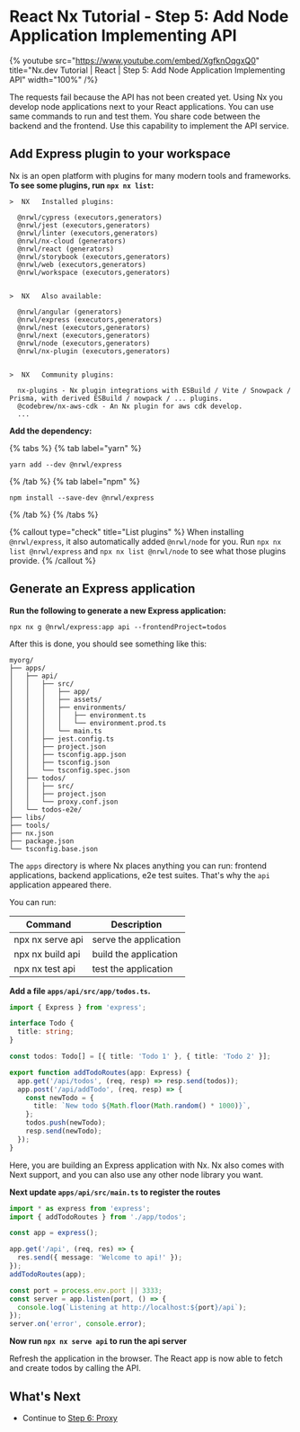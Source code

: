# React Nx Tutorial - Step 5: Add Node Application Implementing API

{% youtube
src="https://www.youtube.com/embed/XgfknOqgxQ0"
title="Nx.dev Tutorial | React | Step 5: Add Node Application Implementing API"
width="100%" /%}

The requests fail because the API has not been created yet. Using Nx you develop node applications next to your React applications. You can use same commands to run and test them. You share code between the backend and the frontend. Use this capability to implement the API service.

## Add Express plugin to your workspace

Nx is an open platform with plugins for many modern tools and frameworks. **To see some plugins, run `npx nx list`:**

```shell
>  NX   Installed plugins:

  @nrwl/cypress (executors,generators)
  @nrwl/jest (executors,generators)
  @nrwl/linter (executors,generators)
  @nrwl/nx-cloud (generators)
  @nrwl/react (generators)
  @nrwl/storybook (executors,generators)
  @nrwl/web (executors,generators)
  @nrwl/workspace (executors,generators)


>  NX   Also available:

  @nrwl/angular (generators)
  @nrwl/express (executors,generators)
  @nrwl/nest (executors,generators)
  @nrwl/next (executors,generators)
  @nrwl/node (executors,generators)
  @nrwl/nx-plugin (executors,generators)


>  NX   Community plugins:

  nx-plugins - Nx plugin integrations with ESBuild / Vite / Snowpack / Prisma, with derived ESBuild / nowpack / ... plugins.
  @codebrew/nx-aws-cdk - An Nx plugin for aws cdk develop.
  ...
```

**Add the dependency:**

{% tabs %}
{% tab label="yarn" %}

```shell
yarn add --dev @nrwl/express
```

{% /tab %}
{% tab label="npm" %}

```shell
npm install --save-dev @nrwl/express
```

{% /tab %}
{% /tabs %}

{% callout type="check" title="List plugins" %}
When installing `@nrwl/express`, it also automatically added `@nrwl/node` for you. Run `npx nx list @nrwl/express` and `npx nx list @nrwl/node` to see what those plugins provide.
{% /callout %}

## Generate an Express application

**Run the following to generate a new Express application:**

```shell
npx nx g @nrwl/express:app api --frontendProject=todos
```

After this is done, you should see something like this:

```treeview
myorg/
├── apps/
│   ├── api/
│   │   ├── src/
│   │   │   ├── app/
│   │   │   ├── assets/
│   │   │   ├── environments/
│   │   │   │   ├── environment.ts
│   │   │   │   └── environment.prod.ts
│   │   │   └── main.ts
│   │   ├── jest.config.ts
│   │   ├── project.json
│   │   ├── tsconfig.app.json
│   │   ├── tsconfig.json
│   │   └── tsconfig.spec.json
│   ├── todos/
│   │   ├── src/
│   │   ├── project.json
│   │   └── proxy.conf.json
│   └── todos-e2e/
├── libs/
├── tools/
├── nx.json
├── package.json
└── tsconfig.base.json
```

The `apps` directory is where Nx places anything you can run: frontend applications, backend applications, e2e test suites. That's why the `api` application appeared there.

You can run:

| Command          | Description           |
| ---------------- | --------------------- |
| npx nx serve api | serve the application |
| npx nx build api | build the application |
| npx nx test api  | test the application  |

**Add a file `apps/api/src/app/todos.ts`.**

```typescript
import { Express } from 'express';

interface Todo {
  title: string;
}

const todos: Todo[] = [{ title: 'Todo 1' }, { title: 'Todo 2' }];

export function addTodoRoutes(app: Express) {
  app.get('/api/todos', (req, resp) => resp.send(todos));
  app.post('/api/addTodo', (req, resp) => {
    const newTodo = {
      title: `New todo ${Math.floor(Math.random() * 1000)}`,
    };
    todos.push(newTodo);
    resp.send(newTodo);
  });
}
```

Here, you are building an Express application with Nx. Nx also comes with Next support, and you can also use any other node library you want.

**Next update `apps/api/src/main.ts` to register the routes**

```typescript
import * as express from 'express';
import { addTodoRoutes } from './app/todos';

const app = express();

app.get('/api', (req, res) => {
  res.send({ message: 'Welcome to api!' });
});
addTodoRoutes(app);

const port = process.env.port || 3333;
const server = app.listen(port, () => {
  console.log(`Listening at http://localhost:${port}/api`);
});
server.on('error', console.error);
```

**Now run `npx nx serve api` to run the api server**

Refresh the application in the browser. The React app is now able to fetch and create todos by calling the API.

## What's Next

- Continue to [Step 6: Proxy](/react-tutorial/06-proxy)
